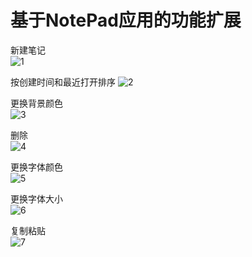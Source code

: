 ﻿# 基于NotePad应用的功能扩展

新建笔记<br>
![1](https://github.com/cj000111/Notepad/blob/master/picture/1.png)<br>

按创建时间和最近打开排序
![2](https://github.com/cj000111/Notepad/blob/master/picture/2.png)<br>

更换背景颜色<br>
![3](https://github.com/cj000111/Notepad/blob/master/picture/3.jng)<br>

删除<br>
![4](https://github.com/cj000111/Notepad/blob/master/picture/4.png)<br>

更换字体颜色<br>
![5](https://github.com/cj000111/Notepad/blob/master/picture/5.png)<br>

更换字体大小<br>
![6](https://github.com/cj000111/Notepad/blob/master/picture/6.png)<br>

复制粘贴<br>
![7](https://github.com/cj000111/Notepad/blob/master/picture/7.png)<br>


